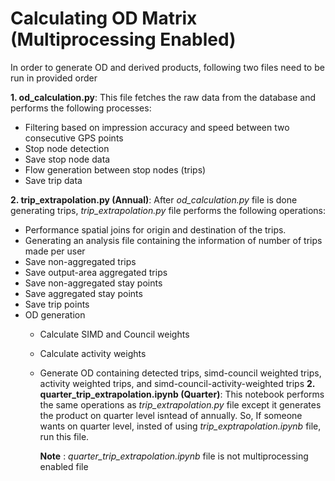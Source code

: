 # Calculating OD Matrix (Multiprocessing Enabled)
In order to generate OD and derived products, following two files need to be run in provided order

**1. od_calculation.py**: This file fetches the raw data from the database and performs the following processes:
- Filtering based on impression accuracy and speed between two consecutive GPS points
- Stop node detection
- Save stop node data
- Flow generation between stop nodes (trips)
- Save trip data

**2. trip_extrapolation.py (Annual)**: After *od_calculation.py* file is done generating trips, *trip_extrapolation.py* file performs the following operations:
- Performance spatial joins for origin and destination of the trips.
- Generating an analysis file containing the information of number of trips made per user
- Save non-aggregated trips
- Save output-area aggregated trips
- Save non-aggregated  stay points
- Save aggregated stay points
- Save trip points
- OD generation
  - Calculate SIMD and Council weights
  - Calculate activity weights
  - Generate OD containing detected trips, simd-council weighted trips, activity weighted trips, and simd-council-activity-weighted trips
**2. quarter_trip_extrapolation.ipynb (Quarter)**: This notebook performs the same operations as *trip_extrapolation.py* file except it generates the product on quarter level isntead of annually. So, If someone wants on quarter level, insted of using *trip_exptrapolation.ipynb* file, run this file.

    **Note** : *quarter_trip_extrapolation.ipynb* file is not multiprocessing enabled file
 
